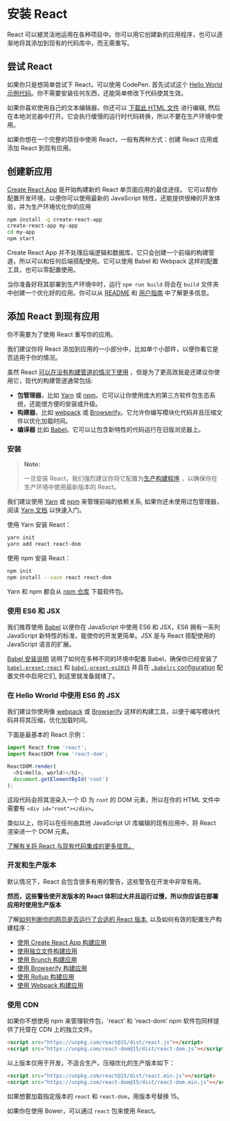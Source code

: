 # 安装 React

React 可以被灵活地运用在各种项目中。你可以用它创建新的应用程序，也可以逐渐地将其添加到现有的代码库中，而无需重写。

## 尝试 React

如果你只是想简单尝试下 React，可以使用 CodePen. 首先试试这个 [Hello World 示例代码](http://codepen.io/gaearon/pen/rrpgNB?editors=0010)。你不需要安装任何东西，还能简单修改下代码使其生效。

如果你喜欢使用自己的文本编辑器，你还可以 <a href="/react/downloads/single-file-example.html" download="hello.html">下载此 HTML 文件</a> 进行编辑, 然后在本地浏览器中打开。它会执行缓慢的运行时代码转换，所以不要在生产环境中使用。

如果你想在一个完整的项目中使用 React，一般有两种方式：创建 React 应用或添加 React 到现有应用。

## 创建新应用

[Create React App](http://github.com/facebookincubator/create-react-app) 是开始构建新的 React 单页面应用的最佳途径。 它可以帮你配置开发环境，以便你可以使用最新的 JavaScript 特性，还能提供很棒的开发体验，并为生产环境优化你的应用

```bash
npm install -g create-react-app
create-react-app my-app
cd my-app
npm start
```

Create React App 并不处理后端逻辑和数据库，它只会创建一个前端的构建管道，所以可以和任何后端搭配使用。它可以使用 Babel 和 Webpack 这样的配置工具，也可以零配置使用。

当你准备好将其部署到生产环境中时，运行 `npm run build`  将会在 `build` 文件夹中创建一个优化好的应用。你可以从 [README](https://github.com/facebookincubator/create-react-app#create-react-app-) 和 [用户指南](https://github.com/facebookincubator/create-react-app/blob/master/packages/react-scripts/template/README.md#table-of-contents) 中了解更多信息。

## 添加 React 到现有应用

你不需要为了使用 React 重写你的应用。

我们建议你将 React 添加到应用的一小部分中，比如单个小部件，以便你看它是否适用于你的情况。

虽然 React [可以在没有构建管道的情况下使用](/react/docs/react-without-es6.html) ，但是为了更高效我是还建议你使用它，现代的构建管道通常包括:

* **包管理器**，比如 [Yarn](https://yarnpkg.com/) 或 [npm](https://www.npmjs.com/)。它可以让你使用庞大的第三方软件包生态系统，还能很方便的安装或升级。
* **构建器**，比如 [webpack](https://webpack.js.org/) 或 [Browserify](http://browserify.org/)。它允许你编写模块化代码并且压缩文件以优化加载时间。
* **编译器** 比如 [Babel](http://babeljs.io/)。它可以让包含新特性的代码运行在旧版浏览器上。

### 安装 

>**Note:**
>
>一旦安装 React，我们强烈建议你将它配置为[生产构建程序](../advance/optimizing-performance.md#use-the-production-build) ，以确保你在生产环境中使用最新版本的 React。

我们建议使用 [Yarn](https://yarnpkg.com/) 或 [npm](https://www.npmjs.com/) 来管理前端的依赖关系, 如果你还未使用过包管理器，阅读 [Yarn 文档](https://yarnpkg.com/en/docs/getting-started) 以快速入门。 

使用 Yarn 安装 React：

```bash
yarn init
yarn add react react-dom
```

使用 npm 安装 React：

```bash
npm init
npm install --save react react-dom
```

Yarn 和 npm 都会从 [npm 仓库](http://npmjs.com/) 下载软件包。

### 使用 ES6 和 JSX

我们推荐使用 [Babel](http://babeljs.io/) 以便你在 JavaScript 中使用 ES6 和 JSX，ES6 拥有一系列 JavaScript 新特性的标准，能使你的开发更简单。JSX 是与 React 搭配使用的 JavaScript 语言的扩展。

[Babel 安装说明](https://babeljs.io/docs/setup/) 说明了如何在多种不同的环境中配置 Babel，确保你已经安装了[`babel-preset-react`](http://babeljs.io/docs/plugins/preset-react/#basic-setup-with-the-cli-) 和 [`babel-preset-es2015`](http://babeljs.io/docs/plugins/preset-es2015/#basic-setup-with-the-cli-) 并且在 [`.babelrc` configuration](http://babeljs.io/docs/usage/babelrc/) 配置文件中启用它们, 到这里就准备就绪了。

### 在 Hello Wrorld 中使用 ES6 的 JSX

我们建议你使用像 [webpack](https://webpack.js.org/) 或 [Browserify](http://browserify.org/) 这样的构建工具，以便于编写模块代码并将其压缩，优化加载时间。

下面是最基本的 React 示例：

```js
import React from 'react';
import ReactDOM from 'react-dom';

ReactDOM.render(
  <h1>Hello, world!</h1>,
  document.getElementById('root')
);
```

这段代码会将其渲染入一个 ID 为 `root` 的 DOM 元素，所以在你的 HTML 文件中需要有 `<div id="root"></div>`。

类似以上，你可以在任何由其他 JavaScript UI 库编辑的现有应用中，将 React 渲染进一个 DOM 元素。

[了解有关将 React 与现有代码集成的更多信息。](/react/docs/integrating-with-other-libraries.html#integrating-with-other-view-libraries)

### 开发和生产版本

默认情况下，React 会包含很多有用的警告，这些警告在开发中非常有用。

**然而，这些警告使开发版本的 React 体积过大并且运行过慢，所以你应该在部署应用时使用生产版本**

了解[如何判断你的网页是否运行了合适的 React 版本](../advance/optimizing-performance.md#use-the-production-build), 以及如何有效的配置生产构建程序：

* [使用 Create React App 构建应用](../advance/optimizing-performance.md#create-react-app)
* [使用独立文件构建应用](../advance/optimizing-performance.md#single-file-builds)
* [使用 Brunch 构建应用](../advance/optimizing-performance.md#brunch)
* [使用 Browserify 构建应用](../advance/optimizing-performance.md#browserify)
* [使用 Rollup 构建应用](../advance/optimizing-performance.md#rollup)
* [使用 Webpack 构建应用](../advance/optimizing-performance.md#webpack)

### 使用 CDN

如果你不想使用 npm 来管理软件包，'react' 和 'react-dom' npm 软件包同样提供了托管在 CDN 上的独立文件。

```html
<script src="https://unpkg.com/react@15/dist/react.js"></script>
<script src="https://unpkg.com/react-dom@15/dist/react-dom.js"></script>
```

以上版本仅用于开发，不适合生产。压缩优化的生产版本如下：

```html
<script src="https://unpkg.com/react@15/dist/react.min.js"></script>
<script src="https://unpkg.com/react-dom@15/dist/react-dom.min.js"></script>
```

如果想要加载指定版本的 `react` 和 `react-dom`，用版本号替换 15。

如果你在使用 Bower，可以通过 `react` 包来使用 React。
